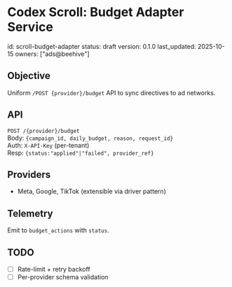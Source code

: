 # Codex Scroll: Budget Adapter Service
id: scroll-budget-adapter
status: draft
version: 0.1.0
last_updated: 2025-10-15
owners: ["ads@beehive"]

## Objective
Uniform `/POST {provider}/budget` API to sync directives to ad networks.

## API
`POST /{provider}/budget`  
Body: `{campaign_id, daily_budget, reason, request_id}`  
Auth: `X-API-Key` (per-tenant)  
Resp: `{status:"applied"|"failed", provider_ref}`

## Providers
- Meta, Google, TikTok (extensible via driver pattern)

## Telemetry
Emit to `budget_actions` with `status`.

## TODO
- [ ] Rate-limit + retry backoff
- [ ] Per-provider schema validation
